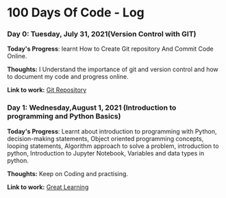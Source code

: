 # 100 Days Of Code - Log

### Day 0: Tuesday, July 31, 2021(Version Control with GIT)

**Today's Progress**: learnt How to Create Git repository And Commit Code Online.

**Thoughts:** I Understand the importance of git and version control and how to document my code and progress online.

**Link to work:** [Git Repository](http://www.example.com)

### Day 1: Wednesday,August 1, 2021 (Introduction to programming and Python Basics)

**Today's Progress**: Learnt about introduction to programming with Python, decision-making statements, 
Object oriented programming concepts, looping statements, Algorithm approach to solve a problem, introduction to python,
Introduction to Jupyter Notebook, Variables and data types in python.

**Thoughts:** Keep on Coding and practising.

**Link to work:** [Great Learning](https://olympus.greatlearning.in/dashboard)

